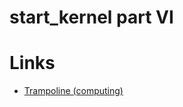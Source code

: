 # start_kernel part VI

## 


# Links

  * [Trampoline (computing)](https://en.wikipedia.org/wiki/Trampoline_(computing))
